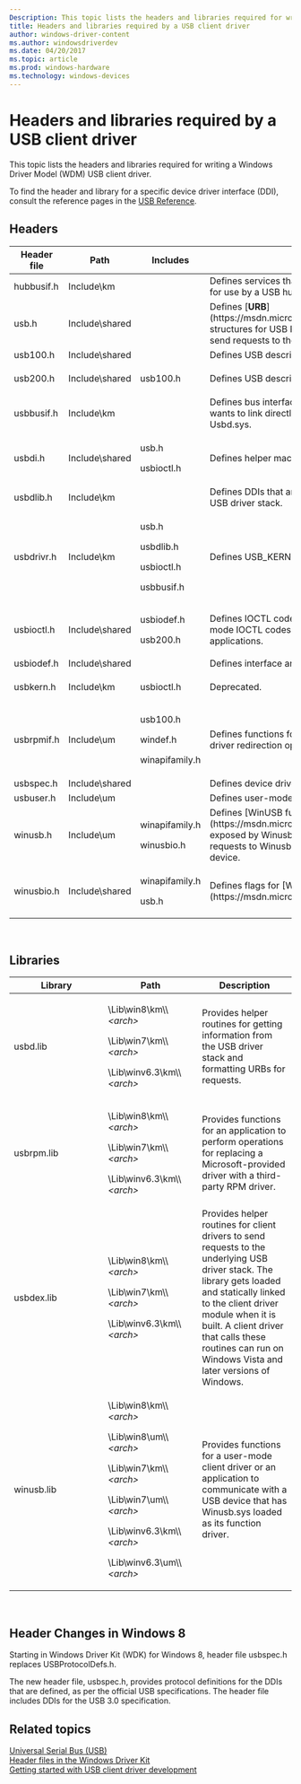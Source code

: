 ```yaml
---
Description: This topic lists the headers and libraries required for writing a Windows Driver Model (WDM) USB client driver.
title: Headers and libraries required by a USB client driver
author: windows-driver-content
ms.author: windowsdriverdev
ms.date: 04/20/2017
ms.topic: article
ms.prod: windows-hardware
ms.technology: windows-devices
---
```


# Headers and libraries required by a USB client driver


This topic lists the headers and libraries required for writing a Windows Driver Model (WDM) USB client driver.

To find the header and library for a specific device driver interface (DDI), consult the reference pages in the [USB Reference](https://msdn.microsoft.com/library/windows/hardware/ff540134).

## Headers


<table>
<colgroup>
<col width="25%" />
<col width="25%" />
<col width="25%" />
<col width="25%" />
</colgroup>
<thead>
<tr class="header">
<th>Header file</th>
<th>Path</th>
<th>Includes</th>
<th>Description</th>
</tr>
</thead>
<tbody>
<tr class="odd">
<td>hubbusif.h</td>
<td>Include\km</td>
<td></td>
<td>Defines services that are exported by the USB port driver and are available for use by a USB hub driver.</td>
</tr>
<tr class="even">
<td>usb.h</td>
<td>Include\shared</td>
<td></td>
<td>Defines [<strong>URB</strong>](https://msdn.microsoft.com/library/windows/hardware/ff538923) structures for USB Request Blocks (URBs) required by a client driver to send requests to the USB driver stack.</td>
</tr>
<tr class="odd">
<td>usb100.h</td>
<td>Include\shared</td>
<td></td>
<td>Defines USB descriptors, as per the official USB 1.0 specification.</td>
</tr>
<tr class="even">
<td>usb200.h</td>
<td>Include\shared</td>
<td><p>usb100.h</p></td>
<td>Defines USB descriptors, as per the official USB 2.0 specification.</td>
</tr>
<tr class="odd">
<td>usbbusif.h</td>
<td>Include\km</td>
<td></td>
<td>Defines bus interfaces that are defined for a USB client driver (FDO) that wants to link directly to the port driver instead of linking directly to Usbd.sys.</td>
</tr>
<tr class="even">
<td>usbdi.h</td>
<td>Include\shared</td>
<td><p>usb.h</p>
<p>usbioctl.h</p></td>
<td>Defines helper macros for formatting URBs for specific types of requests.</td>
</tr>
<tr class="odd">
<td>usbdlib.h</td>
<td>Include\km</td>
<td></td>
<td>Defines DDIs that are used by a USB client driver to send requests to the USB driver stack.</td>
</tr>
<tr class="even">
<td>usbdrivr.h</td>
<td>Include\km</td>
<td><p>usb.h</p>
<p>usbdlib.h</p>
<p>usbioctl.h</p>
<p>usbbusif.h</p></td>
<td>Defines USB_KERNEL_IOCTL.</td>
</tr>
<tr class="odd">
<td>usbioctl.h</td>
<td>Include\shared</td>
<td><p>usbiodef.h</p>
<p>usb200.h</p></td>
<td>Defines IOCTL codes supported by the USB driver stack. Includes kernel-mode IOCTL codes for client drivers; user-mode IOCTL codes for applications.</td>
</tr>
<tr class="even">
<td>usbiodef.h</td>
<td>Include\shared</td>
<td></td>
<td>Defines interface and WMI GUIDs.</td>
</tr>
<tr class="odd">
<td>usbkern.h</td>
<td>Include\km</td>
<td><p>usbioctl.h</p></td>
<td>Deprecated.</td>
</tr>
<tr class="even">
<td>usbrpmif.h</td>
<td>Include\um</td>
<td><p>usb100.h</p>
<p>windef.h</p>
<p>winapifamily.h</p></td>
<td>Defines functions for an application to register itself in order to perform driver redirection operations for a USB device.</td>
</tr>
<tr class="odd">
<td>usbspec.h</td>
<td>Include\shared</td>
<td></td>
<td>Defines device driver interfaces, as per the official USB specifications.</td>
</tr>
<tr class="even">
<td>usbuser.h</td>
<td>Include\um</td>
<td></td>
<td>Defines user-mode IOCTL codes that are supported by the USB port driver.</td>
</tr>
<tr class="odd">
<td>winusb.h</td>
<td>Include\um</td>
<td><p>winapifamily.h</p>
<p>winusbio.h</p></td>
<td>Defines [WinUSB functions](https://msdn.microsoft.com/library/windows/hardware/ff540046#winusb) exposed by Winusb.dll, which are used by applications that want to send requests to Winusb.sys that is installed as the function driver for a USB device.</td>
</tr>
<tr class="even">
<td>winusbio.h</td>
<td>Include\shared</td>
<td><p>winapifamily.h</p>
<p>usb.h</p></td>
<td>Defines flags for [WinUSB functions](https://msdn.microsoft.com/library/windows/hardware/ff540046#winusb).</td>
</tr>
</tbody>
</table>

 

## Libraries


<table>
<colgroup>
<col width="33%" />
<col width="33%" />
<col width="33%" />
</colgroup>
<thead>
<tr class="header">
<th>Library</th>
<th>Path</th>
<th>Description</th>
</tr>
</thead>
<tbody>
<tr class="odd">
<td>usbd.lib</td>
<td><p>\Lib\win8\km\\<em>&lt;arch&gt;</em></p>
<p>\Lib\win7\km\\<em>&lt;arch&gt;</em></p>
<p>\Lib\winv6.3\km\\<em>&lt;arch&gt;</em></p></td>
<td>Provides helper routines for getting information from the USB driver stack and formatting URBs for requests.</td>
</tr>
<tr class="even">
<td>usbrpm.lib</td>
<td><p>\Lib\win8\km\\<em>&lt;arch&gt;</em></p>
<p>\Lib\win7\km\\<em>&lt;arch&gt;</em></p>
<p>\Lib\winv6.3\km\\<em>&lt;arch&gt;</em></p></td>
<td>Provides functions for an application to perform operations for replacing a Microsoft-provided driver with a third-party RPM driver.</td>
</tr>
<tr class="odd">
<td>usbdex.lib</td>
<td><p>\Lib\win8\km\\<em>&lt;arch&gt;</em></p>
<p>\Lib\win7\km\\<em>&lt;arch&gt;</em></p>
<p>\Lib\winv6.3\km\\<em>&lt;arch&gt;</em></p></td>
<td>Provides helper routines for client drivers to send requests to the underlying USB driver stack. The library gets loaded and statically linked to the client driver module when it is built. A client driver that calls these routines can run on Windows Vista and later versions of Windows.</td>
</tr>
<tr class="even">
<td>winusb.lib</td>
<td><p>\Lib\win8\km\\<em>&lt;arch&gt;</em></p>
<p>\Lib\win8\um\\<em>&lt;arch&gt;</em></p>
<p>\Lib\win7\km\\<em>&lt;arch&gt;</em></p>
<p>\Lib\win7\um\\<em>&lt;arch&gt;</em></p>
<p>\Lib\winv6.3\km\\<em>&lt;arch&gt;</em></p>
<p>\Lib\winv6.3\um\\<em>&lt;arch&gt;</em></p></td>
<td>Provides functions for a user-mode client driver or an application to communicate with a USB device that has Winusb.sys loaded as its function driver.</td>
</tr>
</tbody>
</table>

 

## Header Changes in Windows 8


Starting in Windows Driver Kit (WDK) for Windows 8, header file usbspec.h replaces USBProtocolDefs.h.

The new header file, usbspec.h, provides protocol definitions for the DDIs that are defined, as per the official USB specifications. The header file includes DDIs for the USB 3.0 specification.

## Related topics
[Universal Serial Bus (USB)](https://msdn.microsoft.com/library/windows/hardware/ff538930)  
[Header files in the Windows Driver Kit](https://msdn.microsoft.com/library/windows/hardware/ff554695)  
[Getting started with USB client driver development](getting-started-with-usb-client-driver-development.md)  




